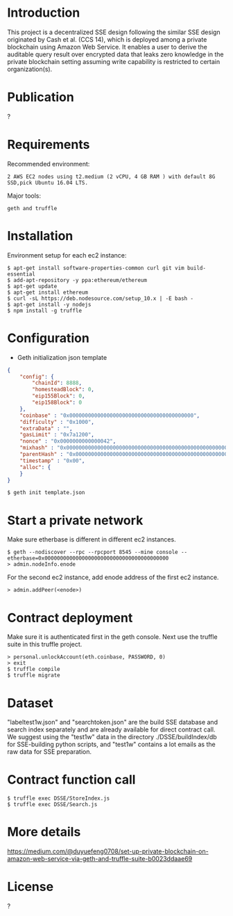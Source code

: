 # Introduction
This project is a decentralized SSE design following the similar SSE design originated by Cash et al. (CCS 14), which is deployed among a private blockchain using Amazon Web Service. It enables a user to derive the auditable query result over encrypted data that leaks zero knowledge in the private blockchain setting assuming write capability is restricted to certain organization(s).

# Publication
?

# Requirements
Recommended environment: 

    2 AWS EC2 nodes using t2.medium (2 vCPU, 4 GB RAM ) with default 8G SSD,pick Ubuntu 16.04 LTS.

Major tools:

    geth and truffle

# Installation
Environment setup for each ec2 instance:

    $ apt-get install software-properties-common curl git vim build-essential
    $ add-apt-repository -y ppa:ethereum/ethereum
    $ apt-get update
    $ apt-get install ethereum
    $ curl -sL https://deb.nodesource.com/setup_10.x | -E bash -
    $ apt-get install -y nodejs
    $ npm install -g truffle

# Configuration
  * Geth initialization json template

```json
{
    "config": {
        "chainId": 8888,
        "homesteadBlock": 0,    
        "eip155Block": 0,
        "eip158Block": 0
    },
    "coinbase" : "0x0000000000000000000000000000000000000000",
    "difficulty" : "0x1000",
    "extraData" : "",
    "gasLimit" : "0x7a1200",
    "nonce" : "0x0000000000000042",
    "mixhash" : "0x0000000000000000000000000000000000000000000000000000000000000000",
    "parentHash" : "0x0000000000000000000000000000000000000000000000000000000000000000",
    "timestamp" : "0x00",
    "alloc": {
    }
}
```

    $ geth init template.json

# Start a private network
Make sure etherbase is different in different ec2 instances.

    $ geth --nodiscover --rpc --rpcport 8545 --mine console --etherbase=0x0000000000000000000000000000000000000000
    > admin.nodeInfo.enode

For the second ec2 instance, add enode address of the first ec2 instance.
    
    > admin.addPeer(<enode>)

# Contract deployment
Make sure it is authenticated first in the geth console. Next use the truffle suite in this truffle project.

    > personal.unlockAccount(eth.coinbase, PASSWORD, 0)
    > exit
    $ truffle compile
    $ truffle migrate

# Dataset
"labeltest1w.json" and "searchtoken.json" are the build SSE database and search index separately and are already available for direct contract call. We suggest using the "test1w" data in the directory ./DSSE/buildIndex/db for SSE-building python scripts, and "test1w" contains a lot emails as the raw data for SSE preparation.

# Contract function call

    $ truffle exec DSSE/StoreIndex.js
    $ truffle exec DSSE/Search.js

# More details
https://medium.com/@duyuefeng0708/set-up-private-blockchain-on-amazon-web-service-via-geth-and-truffle-suite-b0023ddaae69

# License
?